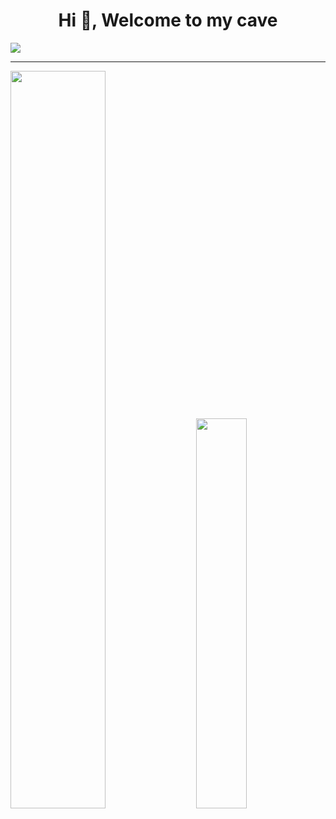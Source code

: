 <h1 align="center"> Hi 👋, Welcome to my cave </h1> 

![](https://komarev.com/ghpvc/?username=ZzCry12&color=dc143c&label=Visitas+al+perfil)

<hr>
<div class='container'>
<img style="height: auto; width: 55%;" class="img" src="https://github-readme-stats.vercel.app/api?username=ZzCry12&show_icons=true&theme=onedark" />
&nbsp;
&nbsp;
<img style="height: auto; width: 40%;" class="img" src="https://github-readme-stats.vercel.app/api/top-langs/?username=ZzCry12&theme=onedark&langs_count=8&layout=compact" /></div>
</div>
